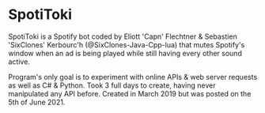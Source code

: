 # SpotiToki
SpotiToki is a Spotify bot coded by Eliott 'Capn' Flechtner & Sebastien 'SixClones' Kerbourc'h (@SixClones-Java-Cpp-lua) that mutes Spotify's window when an ad is being played while still having every other sound active.

Program's only goal is to experiment with online APIs & web server requests as well as C# & Python.
Took 3 full days to create, having never manipulated any API before.
Created in March 2019 but was posted on the 5th of June 2021.
